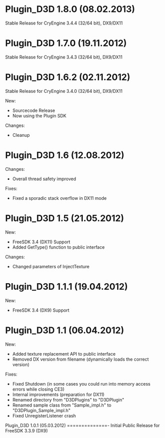 Plugin_D3D 1.8.0 (08.02.2013)
==============
Stable Release for CryEngine 3.4.4 (32/64 bit), DX9/DX11

Plugin_D3D 1.7.0 (19.11.2012)
==============
Stable Release for CryEngine 3.4.3 (32/64 bit), DX9/DX11

Plugin_D3D 1.6.2 (02.11.2012)
==============
Stable Release for CryEngine 3.4.0 (32/64 bit), DX9/DX11

New:
* Sourcecode Release
* Now using the Plugin SDK

Changes:
* Cleanup

Plugin_D3D 1.6 (12.08.2012)
==============
Changes:
* Overall thread safety improved

Fixes:
* Fixed a sporadic stack overflow in DX11 mode

Plugin_D3D 1.5 (21.05.2012)
==============
New:
* FreeSDK 3.4 (DX11) Support
* Added GetType() function to public interface

Changes:
* Changed parameters of InjectTexture

Plugin_D3D 1.1.1 (19.04.2012)
==============
New:
* FreeSDK 3.4 (DX9) Support

Plugin_D3D 1.1 (06.04.2012)
==============
New:
* Added texture replacement API to public interface
* Removed DX version from filename (dynamically loads the correct version)

Fixes:
* Fixed Shutdown (in some cases you could run into memory access errors while closing CE3)
* Internal improvements (preparation for DX11)
* Renamed directory from "D3DPlugins" to "D3DPlugin"
* Renamed sample class from "Sample_impl.h" to "D3DPlugin_Sample_impl.h"
* Fixed UnregisterListener crash

Plugin_D3D 1.0.1 (05.03.2012)
==============-
Initial Public Release for FreeSDK 3.3.9 (DX9)
